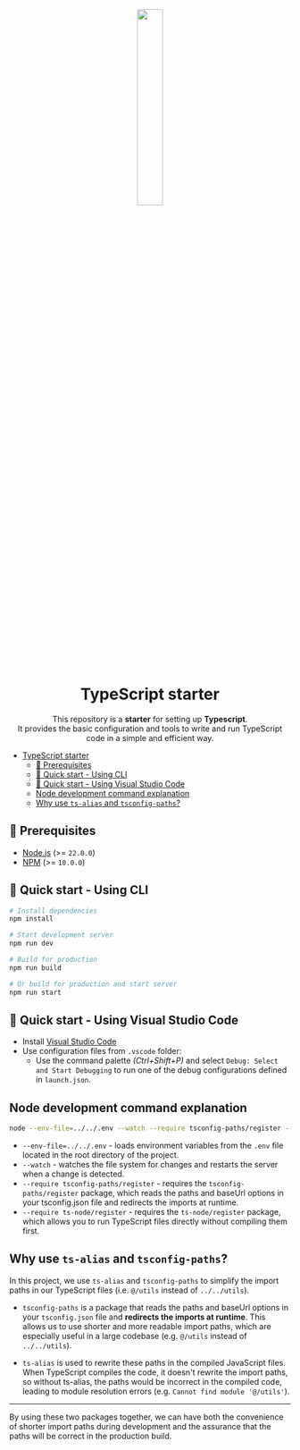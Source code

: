 <div align="center">

<img src="https://upload.wikimedia.org/wikipedia/commons/4/4c/Typescript_logo_2020.svg" style="width: 30%;" />

# TypeScript starter

This repository is a **starter** for setting up **Typescript**.
<br/>It provides the basic configuration and tools to write and run TypeScript code in a simple and efficient way.

</div>

- [TypeScript starter](#typescript-starter)
  - [📝 Prerequisites](#-prerequisites)
  - [🚀 Quick start - Using CLI](#-quick-start---using-cli)
  - [🚀 Quick start - Using Visual Studio Code](#-quick-start---using-visual-studio-code)
  - [Node development command explanation](#node-development-command-explanation)
  - [Why use `ts-alias` and `tsconfig-paths`?](#why-use-ts-alias-and-tsconfig-paths)

## 📝 Prerequisites

- [Node.js](https://nodejs.org/en/) (>= `22.0.0`)
- [NPM](https://www.npmjs.com/) (>= `10.0.0`)

## 🚀 Quick start - Using CLI

```bash
# Install dependencies
npm install

# Start development server
npm run dev

# Build for production
npm run build

# Or build for production and start server
npm run start
```

## 🚀 Quick start - Using Visual Studio Code

- Install [Visual Studio Code](https://code.visualstudio.com/)
- Use configuration files from `.vscode` folder:
  - Use the command palette _(Ctrl+Shift+P)_ and select `Debug: Select and Start Debugging` to run one of the debug configurations defined in `launch.json`.

## Node development command explanation

```bash
node --env-file=../../.env --watch --require tsconfig-paths/register --require ts-node/register src/main.ts
```

- `--env-file=../../.env` - loads environment variables from the `.env` file located in the root directory of the project.
- `--watch` - watches the file system for changes and restarts the server when a change is detected.
- `--require tsconfig-paths/register` - requires the `tsconfig-paths/register` package, which reads the paths and baseUrl options in your tsconfig.json file and redirects the imports at runtime.
- `--require ts-node/register` - requires the `ts-node/register` package, which allows you to run TypeScript files directly without compiling them first.

## Why use `ts-alias` and `tsconfig-paths`?

In this project, we use `ts-alias` and `tsconfig-paths` to simplify the import paths in our TypeScript files (i.e. `@/utils` instead of `../../utils`).

- `tsconfig-paths` is a package that reads the paths and baseUrl options in your `tsconfig.json` file and **redirects the imports at runtime**. This allows us to use shorter and more readable import paths, which are especially useful in a large codebase (e.g. `@/utils` instead of `../../utils`).

- `ts-alias` is used to rewrite these paths in the compiled JavaScript files. When TypeScript compiles the code, it doesn't rewrite the import paths, so without ts-alias, the paths would be incorrect in the compiled code, leading to module resolution errors (e.g. `Cannot find module '@/utils'`).

---

By using these two packages together, we can have both the convenience of shorter import paths during development and the assurance that the paths will be correct in the production build.
